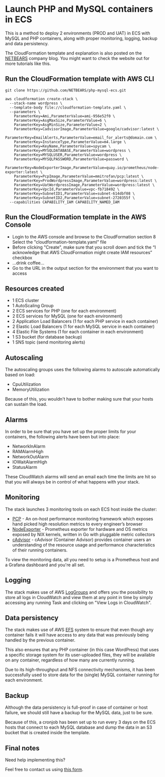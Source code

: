 # Launch PHP and MySQL containers in ECS

This is a method to deploy 2 environments (PROD and UAT) in ECS with MySQL and PHP containers, along with proper monitoring, logging, backup and data persistency.

The CloudFormation template and explanation is also posted on the [NETBEARS](https://netbears.com/blog/php-mysql-ecs/) company blog. You might want to check the website out for more tutorials like this.

## Run the CloudFormation template with AWS CLI

```
git clone https://github.com/NETBEARS/php-mysql-ecs.git

aws cloudformation create-stack \
  --stack-name wordpress \
  --template-body file://cloudformation-template.yaml \
  --parameters \
    ParameterKey=Ami,ParameterValue=ami-956e52f0 \
    ParameterKey=AsgMaxSize,ParameterValue=6 \
    ParameterKey=AsgMinSize,ParameterValue=2 \
    ParameterKey=CadvisorImage,ParameterValue=google/cadvisor:latest \
    ParameterKey=EmailAlerts,ParameterValue=email_for_alerts@domain.com \
    ParameterKey=InstanceType,ParameterValue=m4.large \
    ParameterKey=KeyName,ParameterValue=spycam \
    ParameterKey=MYSQLDATABASE,ParameterValue=wordpress \
    ParameterKey=MYSQLUSER,ParameterValue=wordpress \
    ParameterKey=MYSQLPASSWORD,ParameterValue=password \
    ParameterKey=NodeExporterImage,ParameterValue=quay.io/prometheus/node-exporter:latest \
    ParameterKey=PcpImage,ParameterValue=mmitrofan/pcp:latest \
    ParameterKey=ProdWordpressImage,ParameterValue=wordpress:latest \
    ParameterKey=UatWordpressImage,ParameterValue=wordpress:latest \
    ParameterKey=VpcId,ParameterValue=vpc-fb718492 \
    ParameterKey=SubnetID1,ParameterValue=subnet-614dbf08 \
    ParameterKey=SubnetID2,ParameterValue=subnet-2720355f \
  --capabilities CAPABILITY_IAM CAPABILITY_NAMED_IAM

```

## Run the CloudFormation template in the AWS Console
* Login to the AWS console and browse to the CloudFormation section
8 Select the "cloudformation-template.yaml” file
* Before clicking "Create", make sure that you scroll down and tick the “I acknowledge that AWS CloudFormation might create IAM resources” checkbox
* ...drink coffee...
* Go to the URL in the output section for the environment that you want to access

## Resources created
* 1 ECS cluster
* 1 AutoScaling Group
* 2 ECS services for PHP (one for each environment)
* 2 ECS services for MySQL (one for each environment)
* 2 Application Load Balancers (1 for each PHP service in each container)
* 2 Elastic Load Balancers (1 for each MySQL service in each container)
* 4 Elastic File Systems (1 for each container in each environment)
* 1 S3 bucket (for database backup)
* 1 SNS topic (send monitoring alerts)


## Autoscaling
The autoscaling groups uses the following alarms to autoscale automatically based on load:
* CpuUtilization
* MemoryUtilization

Because of this, you wouldn't have to bother making sure that your hosts can sustain the load.

## Alarms
In order to be sure that you have set up the proper limits for your containers, the following alerts have been but into place:
* NetworkInAlarm
* RAMAlarmHigh
* NetworkOutAlarm
* IOWaitAlarmHigh
* StatusAlarm

These CloudWatch alarms will send an email each time the limits are hit so that you will always be in control of what happens with your stack.

## Monitoring
The stack launches 3 monitoring tools on each ECS host inside the cluster:

* [PCP](http://vectoross.io/) - An on-host performance monitoring framework which exposes hand picked high resolution metrics to every engineer’s browser
* [NodeExporter](https://github.com/prometheus/node_exporter) - Prometheus exporter for hardware and OS metrics exposed by NIX kernels, written in Go with pluggable metric collectors
* [cAdvisor](https://github.com/google/cadvisor) - cAdvisor (Container Advisor) provides container users an understanding of the resource usage and performance characteristics of their running containers.

To view the monitoring data, all you need to setup is a Prometheus host and a Grafana dashboard and you're all set.

## Logging
The stack makes use of AWS [LogGroups](http://docs.aws.amazon.com/AmazonCloudWatch/latest/logs/CloudWatchLogsConcepts.html) and offers you the possibility to store all logs in CloudWatch and view them at any point in time by simply accessing any running Task and clicking on "View Logs in CloudWatch".

## Data persistency
The stack makes use of AWS [EFS](https://aws.amazon.com/efs/) system to ensure that even though any container fails it will have access to any data that was previously being handled by the previous container.

This also ensures that any PHP container (in this case WordPress) that uses a specific storage system for its user-uploaded files, they will be available on any container, regardless of how many are currently running.

Due to its high-throughput and NFS connectivity mechanisms, it has been successfully used to store data for the (single) MySQL container running for each environment.

## Backup
Although the data persistency is full-proof in case of container or host failure, we should still have a backup for the MySQL data, just to be sure.

Because of this, a cronjob has been set up to run every 3 days on the ECS hosts that connect to each MySQL database and dump the data in an S3 bucket that is created inside the template.

## Final notes
Need help implementing this?

Feel free to contact us using [this form](https://netbears.com/#contact-form).
